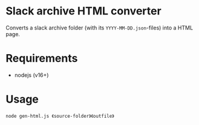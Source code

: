# Slack archive HTML converter

Converts a slack archive folder (with its `YYYY-MM-DD.json`-files) into a HTML page.

# Requirements

- nodejs (v16+)

# Usage

```
node gen-html.js 《source-folder》《outfile》
```
